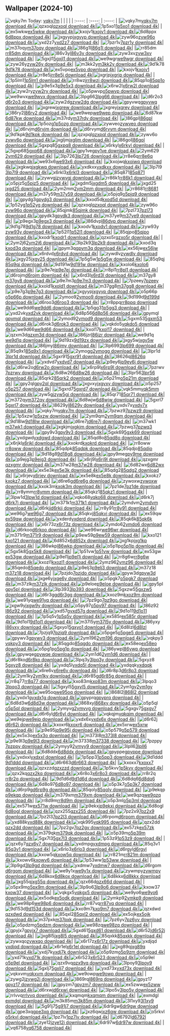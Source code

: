 ## Wallpaper (2024-10)
![vqky7m](https://w.wallhaven.cc/full/vq/wallhaven-vqky7m.png) Today: [vqky7m](https://th.wallhaven.cc/small/vq/vqky7m.jpg)
|      |      |      |
| :----: | :----: | :----: |
|![vqky7m](https://th.wallhaven.cc/small/vq/vqky7m.jpg)[vqky7m download 4k](https://wallhaven.cc/w/vqky7m)|![qzxoql](https://th.wallhaven.cc/small/qz/qzxoql.jpg)[qzxoql download 4k](https://wallhaven.cc/w/qzxoql)|![1p5xo1](https://th.wallhaven.cc/small/1p/1p5xo1.jpg)[1p5xo1 download 4k](https://wallhaven.cc/w/1p5xo1)|
|![ex5wkw](https://th.wallhaven.cc/small/ex/ex5wkw.jpg)[ex5wkw download 4k](https://wallhaven.cc/w/ex5wkw)|![kxojv1](https://th.wallhaven.cc/small/kx/kxojv1.jpg)[kxojv1 download 4k](https://wallhaven.cc/w/kxojv1)|![6d8ppx](https://th.wallhaven.cc/small/6d/6d8ppx.jpg)[6d8ppx download 4k](https://wallhaven.cc/w/6d8ppx)|
|![jxgyyp](https://th.wallhaven.cc/small/jx/jxgyyp.jpg)[jxgyyp download 4k](https://wallhaven.cc/w/jxgyyp)|![zyw96o](https://th.wallhaven.cc/small/zy/zyw96o.jpg)[zyw96o download 4k](https://wallhaven.cc/w/zyw96o)|![yxd2z7](https://th.wallhaven.cc/small/yx/yxd2z7.jpg)[yxd2z7 download 4k](https://wallhaven.cc/w/yxd2z7)|
|![7pzr1v](https://th.wallhaven.cc/small/7p/7pzr1v.jpg)[7pzr1v download 4k](https://wallhaven.cc/w/7pzr1v)|![m37oqy](https://th.wallhaven.cc/small/m3/m37oqy.jpg)[m37oqy download 4k](https://wallhaven.cc/w/m37oqy)|![l86g1l](https://th.wallhaven.cc/small/l8/l86g1l.jpg)[l86g1l download 4k](https://wallhaven.cc/w/l86g1l)|
|![rr85dm](https://th.wallhaven.cc/small/rr/rr85dm.jpg)[rr85dm download 4k](https://wallhaven.cc/w/rr85dm)|![l86v3y](https://th.wallhaven.cc/small/l8/l86v3y.jpg)[l86v3y download 4k](https://wallhaven.cc/w/l86v3y)|![zyw3xv](https://th.wallhaven.cc/small/zy/zyw3xv.jpg)[zyw3xv download 4k](https://wallhaven.cc/w/zyw3xv)|
|![5gxjl1](https://th.wallhaven.cc/small/5g/5gxjl1.jpg)[5gxjl1 download 4k](https://wallhaven.cc/w/5gxjl1)|![we9wgr](https://th.wallhaven.cc/small/we/we9wgr.jpg)[we9wgr download 4k](https://wallhaven.cc/w/we9wgr)|![zyw26y](https://th.wallhaven.cc/small/zy/zyw26y.jpg)[zyw26y download 4k](https://wallhaven.cc/w/zyw26y)|
|![m3kk2y](https://th.wallhaven.cc/small/m3/m3kk2y.jpg)[m3kk2y download 4k](https://wallhaven.cc/w/m3kk2y)|![9d1k78](https://th.wallhaven.cc/small/9d/9d1k78.jpg)[9d1k78 download 4k](https://wallhaven.cc/w/9d1k78)|![ex5vpo](https://th.wallhaven.cc/small/ex/ex5vpo.jpg)[ex5vpo download 4k](https://wallhaven.cc/w/ex5vpo)|
|![kxojv1](https://th.wallhaven.cc/small/kx/kxojv1.jpg)[kxojv1 download 4k](https://wallhaven.cc/w/kxojv1)|![rr8e5j](https://th.wallhaven.cc/small/rr/rr8e5j.jpg)[rr8e5j download 4k](https://wallhaven.cc/w/rr8e5j)|![jxgrjp](https://th.wallhaven.cc/small/jx/jxgrjp.jpg)[jxgrjp download 4k](https://wallhaven.cc/w/jxgrjp)|
|![1p5lm1](https://th.wallhaven.cc/small/1p/1p5lm1.jpg)[1p5lm1 download 4k](https://wallhaven.cc/w/1p5lm1)|![rr8wzj](https://th.wallhaven.cc/small/rr/rr8wzj.jpg)[rr8wzj download 4k](https://wallhaven.cc/w/rr8wzj)|![85qp1o](https://th.wallhaven.cc/small/85/85qp1o.jpg)[85qp1o download 4k](https://wallhaven.cc/w/85qp1o)|
|![p9e5x3](https://th.wallhaven.cc/small/p9/p9e5x3.jpg)[p9e5x3 download 4k](https://wallhaven.cc/w/p9e5x3)|![x6rw2l](https://th.wallhaven.cc/small/x6/x6rw2l.jpg)[x6rw2l download 4k](https://wallhaven.cc/w/x6rw2l)|![zyw2ry](https://th.wallhaven.cc/small/zy/zyw2ry.jpg)[zyw2ry download 4k](https://wallhaven.cc/w/zyw2ry)|
|![o5pwvp](https://th.wallhaven.cc/small/o5/o5pwvp.jpg)[o5pwvp download 4k](https://wallhaven.cc/w/o5pwvp)|![we9wvx](https://th.wallhaven.cc/small/we/we9wvx.jpg)[we9wvx download 4k](https://wallhaven.cc/w/we9wvx)|![3lpg66](https://th.wallhaven.cc/small/3l/3lpg66.jpg)[3lpg66 download 4k](https://wallhaven.cc/w/3lpg66)|
|![d6r2o3](https://th.wallhaven.cc/small/d6/d6r2o3.jpg)[d6r2o3 download 4k](https://wallhaven.cc/w/d6r2o3)|![zyw2dg](https://th.wallhaven.cc/small/zy/zyw2dg.jpg)[zyw2dg download 4k](https://wallhaven.cc/w/zyw2dg)|![gpyvwq](https://th.wallhaven.cc/small/gp/gpyvwq.jpg)[gpyvwq download 4k](https://wallhaven.cc/w/gpyvwq)|
|![jxgrew](https://th.wallhaven.cc/small/jx/jxgrew.jpg)[jxgrew download 4k](https://wallhaven.cc/w/jxgrew)|![jxgrey](https://th.wallhaven.cc/small/jx/jxgrey.jpg)[jxgrey download 4k](https://wallhaven.cc/w/jxgrey)|![l86ry2](https://th.wallhaven.cc/small/l8/l86ry2.jpg)[l86ry2 download 4k](https://wallhaven.cc/w/l86ry2)|
|![we9wep](https://th.wallhaven.cc/small/we/we9wep.jpg)[we9wep download 4k](https://wallhaven.cc/w/we9wep)|![6d87kw](https://th.wallhaven.cc/small/6d/6d87kw.jpg)[6d87kw download 4k](https://wallhaven.cc/w/6d87kw)|![m37rdy](https://th.wallhaven.cc/small/m3/m37rdy.jpg)[m37rdy download 4k](https://wallhaven.cc/w/m37rdy)|
|![l86gpl](https://th.wallhaven.cc/small/l8/l86gpl.jpg)[l86gpl download 4k](https://wallhaven.cc/w/l86gpl)|![1p5ozg](https://th.wallhaven.cc/small/1p/1p5ozg.jpg)[1p5ozg download 4k](https://wallhaven.cc/w/1p5ozg)|![zywveo](https://th.wallhaven.cc/small/zy/zywveo.jpg)[zywveo download 4k](https://wallhaven.cc/w/zywveo)|
|![d6rvjm](https://th.wallhaven.cc/small/d6/d6rvjm.jpg)[d6rvjm download 4k](https://wallhaven.cc/w/d6rvjm)|![d6rvym](https://th.wallhaven.cc/small/d6/d6rvym.jpg)[d6rvym download 4k](https://wallhaven.cc/w/d6rvym)|![9d1kpk](https://th.wallhaven.cc/small/9d/9d1kpk.jpg)[9d1kpk download 4k](https://wallhaven.cc/w/9d1kpk)|
|![qzxpql](https://th.wallhaven.cc/small/qz/qzxpql.jpg)[qzxpql download 4k](https://wallhaven.cc/w/qzxpql)|![zywv6o](https://th.wallhaven.cc/small/zy/zywv6o.jpg)[zywv6o download 4k](https://wallhaven.cc/w/zywv6o)|![jxgljm](https://th.wallhaven.cc/small/jx/jxgljm.jpg)[jxgljm download 4k](https://wallhaven.cc/w/jxgljm)|
|![l86gol](https://th.wallhaven.cc/small/l8/l86gol.jpg)[l86gol download 4k](https://wallhaven.cc/w/l86gol)|![5gxpq8](https://th.wallhaven.cc/small/5g/5gxpq8.jpg)[5gxpq8 download 4k](https://wallhaven.cc/w/5gxpq8)|![x6rkyl](https://th.wallhaven.cc/small/x6/x6rkyl.jpg)[x6rkyl download 4k](https://wallhaven.cc/w/x6rkyl)|
|![5gxp68](https://th.wallhaven.cc/small/5g/5gxp68.jpg)[5gxp68 download 4k](https://wallhaven.cc/w/5gxp68)|![gpy1ve](https://th.wallhaven.cc/small/gp/gpy1ve.jpg)[gpy1ve download 4k](https://wallhaven.cc/w/gpy1ve)|![2ym629](https://th.wallhaven.cc/small/2y/2ym629.jpg)[2ym629 download 4k](https://wallhaven.cc/w/2ym629)|
|![3lp726](https://th.wallhaven.cc/small/3l/3lp726.jpg)[3lp726 download 4k](https://wallhaven.cc/w/3lp726)|![rr8e6q](https://th.wallhaven.cc/small/rr/rr8e6q.jpg)[rr8e6q download 4k](https://wallhaven.cc/w/rr8e6q)|![we93x6](https://th.wallhaven.cc/small/we/we93x6.jpg)[we93x6 download 4k](https://wallhaven.cc/w/we93x6)|
|![kxojwq](https://th.wallhaven.cc/small/kx/kxojwq.jpg)[kxojwq download 4k](https://wallhaven.cc/w/kxojwq)|![jxgkwq](https://th.wallhaven.cc/small/jx/jxgkwq.jpg)[jxgkwq download 4k](https://wallhaven.cc/w/jxgkwq)|![yxdkxx](https://th.wallhaven.cc/small/yx/yxdkxx.jpg)[yxdkxx download 4k](https://wallhaven.cc/w/yxdkxx)|
|![3lp7l9](https://th.wallhaven.cc/small/3l/3lp7l9.jpg)[3lp7l9 download 4k](https://wallhaven.cc/w/3lp7l9)|![x6rkl3](https://th.wallhaven.cc/small/x6/x6rkl3.jpg)[x6rkl3 download 4k](https://wallhaven.cc/w/x6rkl3)|![85q871](https://th.wallhaven.cc/small/85/85q871.jpg)[85q871 download 4k](https://wallhaven.cc/w/85q871)|
|![zywvgj](https://th.wallhaven.cc/small/zy/zywvgj.jpg)[zywvgj download 4k](https://wallhaven.cc/w/zywvgj)|![rr86k1](https://th.wallhaven.cc/small/rr/rr86k1.jpg)[rr86k1 download 4k](https://wallhaven.cc/w/rr86k1)|![o5pjz5](https://th.wallhaven.cc/small/o5/o5pjz5.jpg)[o5pjz5 download 4k](https://wallhaven.cc/w/o5pjz5)|
|![jxgdm5](https://th.wallhaven.cc/small/jx/jxgdm5.jpg)[jxgdm5 download 4k](https://wallhaven.cc/w/jxgdm5)|![jxgd25](https://th.wallhaven.cc/small/jx/jxgd25.jpg)[jxgd25 download 4k](https://wallhaven.cc/w/jxgd25)|![2ym2mm](https://th.wallhaven.cc/small/2y/2ym2mm.jpg)[2ym2mm download 4k](https://wallhaven.cc/w/2ym2mm)|
|![rr8681](https://th.wallhaven.cc/small/rr/rr8681.jpg)[rr8681 download 4k](https://wallhaven.cc/w/rr8681)|![m37y59](https://th.wallhaven.cc/small/m3/m37y59.jpg)[m37y59 download 4k](https://wallhaven.cc/w/m37y59)|![o5pjq9](https://th.wallhaven.cc/small/o5/o5pjq9.jpg)[o5pjq9 download 4k](https://wallhaven.cc/w/o5pjq9)|
|![gpydg3](https://th.wallhaven.cc/small/gp/gpydg3.jpg)[gpydg3 download 4k](https://wallhaven.cc/w/gpydg3)|![kxod5d](https://th.wallhaven.cc/small/kx/kxod5d.jpg)[kxod5d download 4k](https://wallhaven.cc/w/kxod5d)|![1p52yg](https://th.wallhaven.cc/small/1p/1p52yg.jpg)[1p52yg download 4k](https://wallhaven.cc/w/1p52yg)|
|![qzxoql](https://th.wallhaven.cc/small/qz/qzxoql.jpg)[qzxoql download 4k](https://wallhaven.cc/w/qzxoql)|![zyw96o](https://th.wallhaven.cc/small/zy/zyw96o.jpg)[zyw96o download 4k](https://wallhaven.cc/w/zyw96o)|![85qjmk](https://th.wallhaven.cc/small/85/85qjmk.jpg)[85qjmk download 4k](https://wallhaven.cc/w/85qjmk)|
|![7pzl73](https://th.wallhaven.cc/small/7p/7pzl73.jpg)[7pzl73 download 4k](https://wallhaven.cc/w/7pzl73)|![gpydk3](https://th.wallhaven.cc/small/gp/gpydk3.jpg)[gpydk3 download 4k](https://wallhaven.cc/w/gpydk3)|![m37ye9](https://th.wallhaven.cc/small/m3/m37ye9.jpg)[m37ye9 download 4k](https://wallhaven.cc/w/m37ye9)|
|![p9egx3](https://th.wallhaven.cc/small/p9/p9egx3.jpg)[p9egx3 download 4k](https://wallhaven.cc/w/p9egx3)|![l86dvp](https://th.wallhaven.cc/small/l8/l86dvp.jpg)[l86dvp download 4k](https://wallhaven.cc/w/l86dvp)|![9d1g78](https://th.wallhaven.cc/small/9d/9d1g78.jpg)[9d1g78 download 4k](https://wallhaven.cc/w/9d1g78)|
|![kxodv1](https://th.wallhaven.cc/small/kx/kxodv1.jpg)[kxodv1 download 4k](https://wallhaven.cc/w/kxodv1)|![zyw93y](https://th.wallhaven.cc/small/zy/zyw93y.jpg)[zyw93y download 4k](https://wallhaven.cc/w/zyw93y)|![1p52l1](https://th.wallhaven.cc/small/1p/1p52l1.jpg)[1p52l1 download 4k](https://wallhaven.cc/w/1p52l1)|
|![85qjpo](https://th.wallhaven.cc/small/85/85qjpo.jpg)[85qjpo download 4k](https://wallhaven.cc/w/85qjpo)|![kxodr1](https://th.wallhaven.cc/small/kx/kxodr1.jpg)[kxodr1 download 4k](https://wallhaven.cc/w/kxodr1)|![qzxo5r](https://th.wallhaven.cc/small/qz/qzxo5r.jpg)[qzxo5r download 4k](https://wallhaven.cc/w/qzxo5r)|
|![2ym2j6](https://th.wallhaven.cc/small/2y/2ym2j6.jpg)[2ym2j6 download 4k](https://wallhaven.cc/w/2ym2j6)|![3lp2k9](https://th.wallhaven.cc/small/3l/3lp2k9.jpg)[3lp2k9 download 4k](https://wallhaven.cc/w/3lp2k9)|![kxod3q](https://th.wallhaven.cc/small/kx/kxod3q.jpg)[kxod3q download 4k](https://wallhaven.cc/w/kxod3q)|
|![gpym3q](https://th.wallhaven.cc/small/gp/gpym3q.jpg)[gpym3q download 4k](https://wallhaven.cc/w/gpym3q)|![ex56jw](https://th.wallhaven.cc/small/ex/ex56jw.jpg)[ex56jw download 4k](https://wallhaven.cc/w/ex56jw)|![x6rdvd](https://th.wallhaven.cc/small/x6/x6rdvd.jpg)[x6rdvd download 4k](https://wallhaven.cc/w/x6rdvd)|
|![zywdlv](https://th.wallhaven.cc/small/zy/zywdlv.jpg)[zywdlv download 4k](https://wallhaven.cc/w/zywdlv)|![jxgy25](https://th.wallhaven.cc/small/jx/jxgy25.jpg)[jxgy25 download 4k](https://wallhaven.cc/w/jxgy25)|![1p5g5w](https://th.wallhaven.cc/small/1p/1p5g5w.jpg)[1p5g5w download 4k](https://wallhaven.cc/w/1p5g5w)|
|![85q9qj](https://th.wallhaven.cc/small/85/85q9qj.jpg)[85q9qj download 4k](https://wallhaven.cc/w/85q9qj)|![9d191w](https://th.wallhaven.cc/small/9d/9d191w.jpg)[9d191w download 4k](https://wallhaven.cc/w/9d191w)|![kxolo6](https://th.wallhaven.cc/small/kx/kxolo6.jpg)[kxolo6 download 4k](https://wallhaven.cc/w/kxolo6)|
|![p9e7ej](https://th.wallhaven.cc/small/p9/p9e7ej.jpg)[p9e7ej download 4k](https://wallhaven.cc/w/p9e7ej)|![rr8pl1](https://th.wallhaven.cc/small/rr/rr8pl1.jpg)[rr8pl1 download 4k](https://wallhaven.cc/w/rr8pl1)|![d6rojm](https://th.wallhaven.cc/small/d6/d6rojm.jpg)[d6rojm download 4k](https://wallhaven.cc/w/d6rojm)|
|![x6rd3l](https://th.wallhaven.cc/small/x6/x6rd3l.jpg)[x6rd3l download 4k](https://wallhaven.cc/w/x6rd3l)|![m37gy8](https://th.wallhaven.cc/small/m3/m37gy8.jpg)[m37gy8 download 4k](https://wallhaven.cc/w/m37gy8)|![p9e7m3](https://th.wallhaven.cc/small/p9/p9e7m3.jpg)[p9e7m3 download 4k](https://wallhaven.cc/w/p9e7m3)|
|![7pzeey](https://th.wallhaven.cc/small/7p/7pzeey.jpg)[7pzeey download 4k](https://wallhaven.cc/w/7pzeey)|![kxold1](https://th.wallhaven.cc/small/kx/kxold1.jpg)[kxold1 download 4k](https://wallhaven.cc/w/kxold1)|![m37gg8](https://th.wallhaven.cc/small/m3/m37gg8.jpg)[m37gg8 download 4k](https://wallhaven.cc/w/m37gg8)|
|![p9e7g3](https://th.wallhaven.cc/small/p9/p9e7g3.jpg)[p9e7g3 download 4k](https://wallhaven.cc/w/p9e7g3)|![jxgyyp](https://th.wallhaven.cc/small/jx/jxgyyp.jpg)[jxgyyp download 4k](https://wallhaven.cc/w/jxgyyp)|![o5p66p](https://th.wallhaven.cc/small/o5/o5p66p.jpg)[o5p66p download 4k](https://wallhaven.cc/w/o5p66p)|
|![2ymoo9](https://th.wallhaven.cc/small/2y/2ymoo9.jpg)[2ymoo9 download 4k](https://wallhaven.cc/w/2ymoo9)|![9d199d](https://th.wallhaven.cc/small/9d/9d199d.jpg)[9d199d download 4k](https://wallhaven.cc/w/9d199d)|![d6roo3](https://th.wallhaven.cc/small/d6/d6roo3.jpg)[d6roo3 download 4k](https://wallhaven.cc/w/d6roo3)|
|![rr8ppq](https://th.wallhaven.cc/small/rr/rr8ppq.jpg)[rr8ppq download 4k](https://wallhaven.cc/w/rr8ppq)|![we9dd6](https://th.wallhaven.cc/small/we/we9dd6.jpg)[we9dd6 download 4k](https://wallhaven.cc/w/we9dd6)|![1p5gg3](https://th.wallhaven.cc/small/1p/1p5gg3.jpg)[1p5gg3 download 4k](https://wallhaven.cc/w/1p5gg3)|
|![yxd2vk](https://th.wallhaven.cc/small/yx/yxd2vk.jpg)[yxd2vk download 4k](https://wallhaven.cc/w/yxd2vk)|![6d8p56](https://th.wallhaven.cc/small/6d/6d8p56.jpg)[6d8p56 download 4k](https://wallhaven.cc/w/6d8p56)|![gpymql](https://th.wallhaven.cc/small/gp/gpymql.jpg)[gpymql download 4k](https://wallhaven.cc/w/gpymql)|
|![2ymod9](https://th.wallhaven.cc/small/2y/2ymod9.jpg)[2ymod9 download 4k](https://wallhaven.cc/w/2ymod9)|![5gxm53](https://th.wallhaven.cc/small/5g/5gxm53.jpg)[5gxm53 download 4k](https://wallhaven.cc/w/5gxm53)|![d6rok3](https://th.wallhaven.cc/small/d6/d6rok3.jpg)[d6rok3 download 4k](https://wallhaven.cc/w/d6rok3)|
|![vqkdo5](https://th.wallhaven.cc/small/vq/vqkdo5.jpg)[vqkdo5 download 4k](https://wallhaven.cc/w/vqkdo5)|![we9d66](https://th.wallhaven.cc/small/we/we9d66.jpg)[we9d66 download 4k](https://wallhaven.cc/w/we9d66)|![kxol17](https://th.wallhaven.cc/small/kx/kxol17.jpg)[kxol17 download 4k](https://wallhaven.cc/w/kxol17)|
|![qzxm3d](https://th.wallhaven.cc/small/qz/qzxm3d.jpg)[qzxm3d download 4k](https://wallhaven.cc/w/qzxm3d)|![l86jzr](https://th.wallhaven.cc/small/l8/l86jzr.jpg)[l86jzr download 4k](https://wallhaven.cc/w/l86jzr)|![we9d1q](https://th.wallhaven.cc/small/we/we9d1q.jpg)[we9d1q download 4k](https://wallhaven.cc/w/we9d1q)|
|![9d19zx](https://th.wallhaven.cc/small/9d/9d19zx.jpg)[9d19zx download 4k](https://wallhaven.cc/w/9d19zx)|![jxgy5w](https://th.wallhaven.cc/small/jx/jxgy5w.jpg)[jxgy5w download 4k](https://wallhaven.cc/w/jxgy5w)|![l86jmy](https://th.wallhaven.cc/small/l8/l86jmy.jpg)[l86jmy download 4k](https://wallhaven.cc/w/l86jmy)|
|![3lp699](https://th.wallhaven.cc/small/3l/3lp699.jpg)[3lp699 download 4k](https://wallhaven.cc/w/3lp699)|![85q9x1](https://th.wallhaven.cc/small/85/85q9x1.jpg)[85q9x1 download 4k](https://wallhaven.cc/w/85q9x1)|![2ymogg](https://th.wallhaven.cc/small/2y/2ymogg.jpg)[2ymogg download 4k](https://wallhaven.cc/w/2ymogg)|
|![3lpr1d](https://th.wallhaven.cc/small/3l/3lpr1d.jpg)[3lpr1d download 4k](https://wallhaven.cc/w/3lpr1d)|![5gxr91](https://th.wallhaven.cc/small/5g/5gxr91.jpg)[5gxr91 download 4k](https://wallhaven.cc/w/5gxr91)|![l8626q](https://th.wallhaven.cc/small/l8/l8626q.jpg)[l8626q download 4k](https://wallhaven.cc/w/l8626q)|
|![yxdvd7](https://th.wallhaven.cc/small/yx/yxdvd7.jpg)[yxdvd7 download 4k](https://wallhaven.cc/w/yxdvd7)|![p9ey6j](https://th.wallhaven.cc/small/p9/p9ey6j.jpg)[p9ey6j download 4k](https://wallhaven.cc/w/p9ey6j)|![d6rw2o](https://th.wallhaven.cc/small/d6/d6rw2o.jpg)[d6rw2o download 4k](https://wallhaven.cc/w/d6rw2o)|
|![x6rp9l](https://th.wallhaven.cc/small/x6/x6rp9l.jpg)[x6rp9l download 4k](https://wallhaven.cc/w/x6rp9l)|![7pzrwv](https://th.wallhaven.cc/small/7p/7pzrwv.jpg)[7pzrwv download 4k](https://wallhaven.cc/w/7pzrwv)|![6d8w26](https://th.wallhaven.cc/small/6d/6d8w26.jpg)[6d8w26 download 4k](https://wallhaven.cc/w/6d8w26)|
|![3lpr56](https://th.wallhaven.cc/small/3l/3lpr56.jpg)[3lpr56 download 4k](https://wallhaven.cc/w/3lpr56)|![85qrk2](https://th.wallhaven.cc/small/85/85qrk2.jpg)[85qrk2 download 4k](https://wallhaven.cc/w/85qrk2)|![o5p21m](https://th.wallhaven.cc/small/o5/o5p21m.jpg)[o5p21m download 4k](https://wallhaven.cc/w/o5p21m)|
|![gpy2ql](https://th.wallhaven.cc/small/gp/gpy2ql.jpg)[gpy2ql download 4k](https://wallhaven.cc/w/gpy2ql)|![jxgvxy](https://th.wallhaven.cc/small/jx/jxgvxy.jpg)[jxgvxy download 4k](https://wallhaven.cc/w/jxgvxy)|![o5p257](https://th.wallhaven.cc/small/o5/o5p257.jpg)[o5p257 download 4k](https://wallhaven.cc/w/o5p257)|
|![5gxrd7](https://th.wallhaven.cc/small/5g/5gxrd7.jpg)[5gxrd7 download 4k](https://wallhaven.cc/w/5gxrd7)|![vqk5mm](https://th.wallhaven.cc/small/vq/vqk5mm.jpg)[vqk5mm download 4k](https://wallhaven.cc/w/vqk5mm)|![zyw5gj](https://th.wallhaven.cc/small/zy/zyw5gj.jpg)[zyw5gj download 4k](https://wallhaven.cc/w/zyw5gj)|
|![85qr71](https://th.wallhaven.cc/small/85/85qr71.jpg)[85qr71 download 4k](https://wallhaven.cc/w/85qr71)|![m372qy](https://th.wallhaven.cc/small/m3/m372qy.jpg)[m372qy download 4k](https://wallhaven.cc/w/m372qy)|![6d8wjw](https://th.wallhaven.cc/small/6d/6d8wjw.jpg)[6d8wjw download 4k](https://wallhaven.cc/w/6d8wjw)|
|![5gxrl7](https://th.wallhaven.cc/small/5g/5gxrl7.jpg)[5gxrl7 download 4k](https://wallhaven.cc/w/5gxrl7)|![l8629y](https://th.wallhaven.cc/small/l8/l8629y.jpg)[l8629y download 4k](https://wallhaven.cc/w/l8629y)|![yxdv7x](https://th.wallhaven.cc/small/yx/yxdv7x.jpg)[yxdv7x download 4k](https://wallhaven.cc/w/yxdv7x)|
|![vqky7m](https://th.wallhaven.cc/small/vq/vqky7m.jpg)[vqky7m download 4k](https://wallhaven.cc/w/vqky7m)|![7pzwz9](https://th.wallhaven.cc/small/7p/7pzwz9.jpg)[7pzwz9 download 4k](https://wallhaven.cc/w/7pzwz9)|![1p5xzw](https://th.wallhaven.cc/small/1p/1p5xzw.jpg)[1p5xzw download 4k](https://wallhaven.cc/w/1p5xzw)|
|![2ym9qm](https://th.wallhaven.cc/small/2y/2ym9qm.jpg)[2ym9qm download 4k](https://wallhaven.cc/w/2ym9qm)|![9d18lw](https://th.wallhaven.cc/small/9d/9d18lw.jpg)[9d18lw download 4k](https://wallhaven.cc/w/9d18lw)|![d6re7j](https://th.wallhaven.cc/small/d6/d6re7j.jpg)[d6re7j download 4k](https://wallhaven.cc/w/d6re7j)|
|![m37wk1](https://th.wallhaven.cc/small/m3/m37wk1.jpg)[m37wk1 download 4k](https://wallhaven.cc/w/m37wk1)|![jxgkjm](https://th.wallhaven.cc/small/jx/jxgkjm.jpg)[jxgkjm download 4k](https://wallhaven.cc/w/jxgkjm)|![7pzwq3](https://th.wallhaven.cc/small/7p/7pzwq3.jpg)[7pzwq3 download 4k](https://wallhaven.cc/w/7pzwq3)|
|![gpy9v3](https://th.wallhaven.cc/small/gp/gpy9v3.jpg)[gpy9v3 download 4k](https://wallhaven.cc/w/gpy9v3)|![5gxk69](https://th.wallhaven.cc/small/5g/5gxk69.jpg)[5gxk69 download 4k](https://wallhaven.cc/w/5gxk69)|![yxdgwd](https://th.wallhaven.cc/small/yx/yxdgwd.jpg)[yxdgwd download 4k](https://wallhaven.cc/w/yxdgwd)|
|![85qd8o](https://th.wallhaven.cc/small/85/85qd8o.jpg)[85qd8o download 4k](https://wallhaven.cc/w/85qd8o)|![x6rjkl](https://th.wallhaven.cc/small/x6/x6rjkl.jpg)[x6rjkl download 4k](https://wallhaven.cc/w/x6rjkl)|![kxokrd](https://th.wallhaven.cc/small/kx/kxokrd.jpg)[kxokrd download 4k](https://wallhaven.cc/w/kxokrd)|
|![rr8oww](https://th.wallhaven.cc/small/rr/rr8oww.jpg)[rr8oww download 4k](https://wallhaven.cc/w/rr8oww)|![85qdpk](https://th.wallhaven.cc/small/85/85qdpk.jpg)[85qdpk download 4k](https://wallhaven.cc/w/85qdpk)|![85qdjo](https://th.wallhaven.cc/small/85/85qdjo.jpg)[85qdjo download 4k](https://wallhaven.cc/w/85qdjo)|
|![9d18g8](https://th.wallhaven.cc/small/9d/9d18g8.jpg)[9d18g8 download 4k](https://wallhaven.cc/w/9d18g8)|![gpy9me](https://th.wallhaven.cc/small/gp/gpy9me.jpg)[gpy9me download 4k](https://wallhaven.cc/w/gpy9me)|![p9ejg3](https://th.wallhaven.cc/small/p9/p9ejg3.jpg)[p9ejg3 download 4k](https://wallhaven.cc/w/p9ejg3)|
|![x6rj9l](https://th.wallhaven.cc/small/x6/x6rj9l.jpg)[x6rj9l download 4k](https://wallhaven.cc/w/x6rj9l)|![qzxgmr](https://th.wallhaven.cc/small/qz/qzxgmr.jpg)[qzxgmr download 4k](https://wallhaven.cc/w/qzxgmr)|![m37w28](https://th.wallhaven.cc/small/m3/m37w28.jpg)[m37w28 download 4k](https://wallhaven.cc/w/m37w28)|
|![6d82wx](https://th.wallhaven.cc/small/6d/6d82wx.jpg)[6d82wx download 4k](https://wallhaven.cc/w/6d82wx)|![ex5e3k](https://th.wallhaven.cc/small/ex/ex5e3k.jpg)[ex5e3k download 4k](https://wallhaven.cc/w/ex5e3k)|![85qdg2](https://th.wallhaven.cc/small/85/85qdg2.jpg)[85qdg2 download 4k](https://wallhaven.cc/w/85qdg2)|
|![x6rjev](https://th.wallhaven.cc/small/x6/x6rjev.jpg)[x6rjev download 4k](https://wallhaven.cc/w/x6rjev)|![ex5e8k](https://th.wallhaven.cc/small/ex/ex5e8k.jpg)[ex5e8k download 4k](https://wallhaven.cc/w/ex5e8k)|![kxokz7](https://th.wallhaven.cc/small/kx/kxokz7.jpg)[kxokz7 download 4k](https://wallhaven.cc/w/kxokz7)|
|![d6re6g](https://th.wallhaven.cc/small/d6/d6re6g.jpg)[d6re6g download 4k](https://wallhaven.cc/w/d6re6g)|![zywoxw](https://th.wallhaven.cc/small/zy/zywoxw.jpg)[zywoxw download 4k](https://wallhaven.cc/w/zywoxw)|![kxok3m](https://th.wallhaven.cc/small/kx/kxok3m.jpg)[kxok3m download 4k](https://wallhaven.cc/w/kxok3m)|
|![7pz1de](https://th.wallhaven.cc/small/7p/7pz1de.jpg)[7pz1de download 4k](https://wallhaven.cc/w/7pz1de)|![rr8ymm](https://th.wallhaven.cc/small/rr/rr8ymm.jpg)[rr8ymm download 4k](https://wallhaven.cc/w/rr8ymm)|![85qkz1](https://th.wallhaven.cc/small/85/85qkz1.jpg)[85qkz1 download 4k](https://wallhaven.cc/w/85qkz1)|
|![3lpw1d](https://th.wallhaven.cc/small/3l/3lpw1d.jpg)[3lpw1d download 4k](https://wallhaven.cc/w/3lpw1d)|![vqko68](https://th.wallhaven.cc/small/vq/vqko68.jpg)[vqko68 download 4k](https://wallhaven.cc/w/vqko68)|![d6rk7j](https://th.wallhaven.cc/small/d6/d6rk7j.jpg)[d6rk7j download 4k](https://wallhaven.cc/w/d6rk7j)|
|![m371k1](https://th.wallhaven.cc/small/m3/m371k1.jpg)[m371k1 download 4k](https://wallhaven.cc/w/m371k1)|![2ymdvm](https://th.wallhaven.cc/small/2y/2ymdvm.jpg)[2ymdvm download 4k](https://wallhaven.cc/w/2ymdvm)|![d6rkjj](https://th.wallhaven.cc/small/d6/d6rkjj.jpg)[d6rkjj download 4k](https://wallhaven.cc/w/d6rkjj)|
|![rr8y91](https://th.wallhaven.cc/small/rr/rr8y91.jpg)[rr8y91 download 4k](https://wallhaven.cc/w/rr8y91)|![we96g7](https://th.wallhaven.cc/small/we/we96g7.jpg)[we96g7 download 4k](https://wallhaven.cc/w/we96g7)|![85qkvj](https://th.wallhaven.cc/small/85/85qkvj.jpg)[85qkvj download 4k](https://wallhaven.cc/w/85qkvj)|
|![ex59qw](https://th.wallhaven.cc/small/ex/ex59qw.jpg)[ex59qw download 4k](https://wallhaven.cc/w/ex59qw)|![yxderd](https://th.wallhaven.cc/small/yx/yxderd.jpg)[yxderd download 4k](https://wallhaven.cc/w/yxderd)|![85qk6k](https://th.wallhaven.cc/small/85/85qk6k.jpg)[85qk6k download 4k](https://wallhaven.cc/w/85qk6k)|
|![x6r73z](https://th.wallhaven.cc/small/x6/x6r73z.jpg)[x6r73z download 4k](https://wallhaven.cc/w/x6r73z)|![2ymdo6](https://th.wallhaven.cc/small/2y/2ymdo6.jpg)[2ymdo6 download 4k](https://wallhaven.cc/w/2ymdo6)|![d6rkoo](https://th.wallhaven.cc/small/d6/d6rkoo.jpg)[d6rkoo download 4k](https://wallhaven.cc/w/d6rkoo)|
|![we96wr](https://th.wallhaven.cc/small/we/we96wr.jpg)[we96wr download 4k](https://wallhaven.cc/w/we96wr)|![m371r9](https://th.wallhaven.cc/small/m3/m371r9.jpg)[m371r9 download 4k](https://wallhaven.cc/w/m371r9)|![p9ew59](https://th.wallhaven.cc/small/p9/p9ew59.jpg)[p9ew59 download 4k](https://wallhaven.cc/w/p9ew59)|
|![kxo121](https://th.wallhaven.cc/small/kx/kxo121.jpg)[kxo121 download 4k](https://wallhaven.cc/w/kxo121)|![6d852x](https://th.wallhaven.cc/small/6d/6d852x.jpg)[6d852x download 4k](https://wallhaven.cc/w/6d852x)|![jxg1kp](https://th.wallhaven.cc/small/jx/jxg1kp.jpg)[jxg1kp download 4k](https://wallhaven.cc/w/jxg1kp)|
|![l86wkp](https://th.wallhaven.cc/small/l8/l86wkp.jpg)[l86wkp download 4k](https://wallhaven.cc/w/l86wkp)|![o5p1lp](https://th.wallhaven.cc/small/o5/o5p1lp.jpg)[o5p1lp download 4k](https://wallhaven.cc/w/o5p1lp)|![5gx5k8](https://th.wallhaven.cc/small/5g/5gx5k8.jpg)[5gx5k8 download 4k](https://wallhaven.cc/w/5gx5k8)|
|![1p51vw](https://th.wallhaven.cc/small/1p/1p51vw.jpg)[1p51vw download 4k](https://wallhaven.cc/w/1p51vw)|![ex53gw](https://th.wallhaven.cc/small/ex/ex53gw.jpg)[ex53gw download 4k](https://wallhaven.cc/w/ex53gw)|![p9el1j](https://th.wallhaven.cc/small/p9/p9el1j.jpg)[p9el1j download 4k](https://wallhaven.cc/w/p9el1j)|
|![rr8g6w](https://th.wallhaven.cc/small/rr/rr8g6w.jpg)[rr8g6w download 4k](https://wallhaven.cc/w/rr8g6w)|![kxozl1](https://th.wallhaven.cc/small/kx/kxozl1.jpg)[kxozl1 download 4k](https://wallhaven.cc/w/kxozl1)|![2ymz96](https://th.wallhaven.cc/small/2y/2ymz96.jpg)[2ymz96 download 4k](https://wallhaven.cc/w/2ymz96)|
|![85qedo](https://th.wallhaven.cc/small/85/85qedo.jpg)[85qedo download 4k](https://wallhaven.cc/w/85qedo)|![p9elj3](https://th.wallhaven.cc/small/p9/p9elj3.jpg)[p9elj3 download 4k](https://wallhaven.cc/w/p9elj3)|![m37z18](https://th.wallhaven.cc/small/m3/m37z18.jpg)[m37z18 download 4k](https://wallhaven.cc/w/m37z18)|
|![7pzjdo](https://th.wallhaven.cc/small/7p/7pzjdo.jpg)[7pzjdo download 4k](https://wallhaven.cc/w/7pzjdo)|![gpyw3d](https://th.wallhaven.cc/small/gp/gpyw3d.jpg)[gpyw3d download 4k](https://wallhaven.cc/w/gpyw3d)|![jxge6y](https://th.wallhaven.cc/small/jx/jxge6y.jpg)[jxge6y download 4k](https://wallhaven.cc/w/jxge6y)|
|![o5pgk7](https://th.wallhaven.cc/small/o5/o5pgk7.jpg)[o5pgk7 download 4k](https://wallhaven.cc/w/o5pgk7)|![m37zlk](https://th.wallhaven.cc/small/m3/m37zlk.jpg)[m37zlk download 4k](https://wallhaven.cc/w/m37zlk)|![p9eloe](https://th.wallhaven.cc/small/p9/p9eloe.jpg)[p9eloe download 4k](https://wallhaven.cc/w/p9eloe)|
|![gpy5pl](https://th.wallhaven.cc/small/gp/gpy5pl.jpg)[gpy5pl download 4k](https://wallhaven.cc/w/gpy5pl)|![3lp393](https://th.wallhaven.cc/small/3l/3lp393.jpg)[3lp393 download 4k](https://wallhaven.cc/w/3lp393)|![5gxzw5](https://th.wallhaven.cc/small/5g/5gxzw5.jpg)[5gxzw5 download 4k](https://wallhaven.cc/w/5gxzw5)|
|![d6r3gg](https://th.wallhaven.cc/small/d6/d6r3gg.jpg)[d6r3gg download 4k](https://wallhaven.cc/w/d6r3gg)|![kxoz9m](https://th.wallhaven.cc/small/kx/kxoz9m.jpg)[kxoz9m download 4k](https://wallhaven.cc/w/kxoz9m)|![we91yq](https://th.wallhaven.cc/small/we/we91yq.jpg)[we91yq download 4k](https://wallhaven.cc/w/we91yq)|
|![7pz9go](https://th.wallhaven.cc/small/7p/7pz9go.jpg)[7pz9go download 4k](https://wallhaven.cc/w/7pz9go)|![jxgw9y](https://th.wallhaven.cc/small/jx/jxgw9y.jpg)[jxgw9y download 4k](https://wallhaven.cc/w/jxgw9y)|![o5py97](https://th.wallhaven.cc/small/o5/o5py97.jpg)[o5py97 download 4k](https://wallhaven.cc/w/o5py97)|
|![l86z92](https://th.wallhaven.cc/small/l8/l86z92.jpg)[l86z92 download 4k](https://wallhaven.cc/w/l86z92)|![yxd57g](https://th.wallhaven.cc/small/yx/yxd57g.jpg)[yxd57g download 4k](https://wallhaven.cc/w/yxd57g)|![9d1o11](https://th.wallhaven.cc/small/9d/9d1o11.jpg)[9d1o11 download 4k](https://wallhaven.cc/w/9d1o11)|
|![1p5q5v](https://th.wallhaven.cc/small/1p/1p5q5v.jpg)[1p5q5v download 4k](https://wallhaven.cc/w/1p5q5v)|![ex585r](https://th.wallhaven.cc/small/ex/ex585r.jpg)[ex585r download 4k](https://wallhaven.cc/w/ex585r)|![9d1ol1](https://th.wallhaven.cc/small/9d/9d1ol1.jpg)[9d1ol1 download 4k](https://wallhaven.cc/w/9d1ol1)|
|![m37l5y](https://th.wallhaven.cc/small/m3/m37l5y.jpg)[m37l5y download 4k](https://wallhaven.cc/w/m37l5y)|![l86yxy](https://th.wallhaven.cc/small/l8/l86yxy.jpg)[l86yxy download 4k](https://wallhaven.cc/w/l86yxy)|![5gxyo1](https://th.wallhaven.cc/small/5g/5gxyo1.jpg)[5gxyo1 download 4k](https://wallhaven.cc/w/5gxyo1)|
|![6d8lzl](https://th.wallhaven.cc/small/6d/6d8lzl.jpg)[6d8lzl download 4k](https://wallhaven.cc/w/6d8lzl)|![7pzjq9](https://th.wallhaven.cc/small/7p/7pzjq9.jpg)[7pzjq9 download 4k](https://wallhaven.cc/w/7pzjq9)|![o5pge5](https://th.wallhaven.cc/small/o5/o5pge5.jpg)[o5pge5 download 4k](https://wallhaven.cc/w/o5pge5)|
|![gpywv3](https://th.wallhaven.cc/small/gp/gpywv3.jpg)[gpywv3 download 4k](https://wallhaven.cc/w/gpywv3)|![2ym196](https://th.wallhaven.cc/small/2y/2ym196.jpg)[2ym196 download 4k](https://wallhaven.cc/w/2ym196)|![vqkpy3](https://th.wallhaven.cc/small/vq/vqkpy3.jpg)[vqkpy3 download 4k](https://wallhaven.cc/w/vqkpy3)|
|![85qgdo](https://th.wallhaven.cc/small/85/85qgdo.jpg)[85qgdo download 4k](https://wallhaven.cc/w/85qgdo)|![ex58eo](https://th.wallhaven.cc/small/ex/ex58eo.jpg)[ex58eo download 4k](https://wallhaven.cc/w/ex58eo)|![o5pg1p](https://th.wallhaven.cc/small/o5/o5pg1p.jpg)[o5pg1p download 4k](https://wallhaven.cc/w/o5pg1p)|
|![l86ywp](https://th.wallhaven.cc/small/l8/l86ywp.jpg)[l86ywp download 4k](https://wallhaven.cc/w/l86ywp)|![gpywqe](https://th.wallhaven.cc/small/gp/gpywqe.jpg)[gpywqe download 4k](https://wallhaven.cc/w/gpywqe)|![2ym1d6](https://th.wallhaven.cc/small/2y/2ym1d6.jpg)[2ym1d6 download 4k](https://wallhaven.cc/w/2ym1d6)|
|![d6r8ko](https://th.wallhaven.cc/small/d6/d6r8ko.jpg)[d6r8ko download 4k](https://wallhaven.cc/w/d6r8ko)|![3lpq3y](https://th.wallhaven.cc/small/3l/3lpq3y.jpg)[3lpq3y download 4k](https://wallhaven.cc/w/3lpq3y)|![5gxyz8](https://th.wallhaven.cc/small/5g/5gxyz8.jpg)[5gxyz8 download 4k](https://wallhaven.cc/w/5gxyz8)|
|![yxdq5l](https://th.wallhaven.cc/small/yx/yxdq5l.jpg)[yxdq5l download 4k](https://wallhaven.cc/w/yxdq5l)|![yxdqqk](https://th.wallhaven.cc/small/yx/yxdqqk.jpg)[yxdqqk download 4k](https://wallhaven.cc/w/yxdqqk)|![x6re6v](https://th.wallhaven.cc/small/x6/x6re6v.jpg)[x6re6v download 4k](https://wallhaven.cc/w/x6re6v)|
|![d6r8p3](https://th.wallhaven.cc/small/d6/d6r8p3.jpg)[d6r8p3 download 4k](https://wallhaven.cc/w/d6r8p3)|![2ym1ky](https://th.wallhaven.cc/small/2y/2ym1ky.jpg)[2ym1ky download 4k](https://wallhaven.cc/w/2ym1ky)|![d6r85g](https://th.wallhaven.cc/small/d6/d6r85g.jpg)[d6r85g download 4k](https://wallhaven.cc/w/d6r85g)|
|![rr8q77](https://th.wallhaven.cc/small/rr/rr8q77.jpg)[rr8q77 download 4k](https://wallhaven.cc/w/rr8q77)|![kxo83m](https://th.wallhaven.cc/small/kx/kxo83m.jpg)[kxo83m download 4k](https://wallhaven.cc/w/kxo83m)|![3lpqo3](https://th.wallhaven.cc/small/3l/3lpqo3.jpg)[3lpqo3 download 4k](https://wallhaven.cc/w/3lpqo3)|
|![5gxyl5](https://th.wallhaven.cc/small/5g/5gxyl5.jpg)[5gxyl5 download 4k](https://wallhaven.cc/w/5gxyl5)|![2ym1gy](https://th.wallhaven.cc/small/2y/2ym1gy.jpg)[2ym1gy download 4k](https://wallhaven.cc/w/2ym1gy)|![we95oq](https://th.wallhaven.cc/small/we/we95oq.jpg)[we95oq download 4k](https://wallhaven.cc/w/we95oq)|
|![l868l2](https://th.wallhaven.cc/small/l8/l868l2.jpg)[l868l2 download 4k](https://wallhaven.cc/w/l868l2)|![yxdx1g](https://th.wallhaven.cc/small/yx/yxdx1g.jpg)[yxdx1g download 4k](https://wallhaven.cc/w/yxdx1g)|![gpyprq](https://th.wallhaven.cc/small/gp/gpyprq.jpg)[gpyprq download 4k](https://wallhaven.cc/w/gpyprq)|
|![6d8d3w](https://th.wallhaven.cc/small/6d/6d8d3w.jpg)[6d8d3w download 4k](https://wallhaven.cc/w/6d8d3w)|![l868xy](https://th.wallhaven.cc/small/l8/l868xy.jpg)[l868xy download 4k](https://wallhaven.cc/w/l868xy)|![o5p5ql](https://th.wallhaven.cc/small/o5/o5p5ql.jpg)[o5p5ql download 4k](https://wallhaven.cc/w/o5p5ql)|
|![2ymyvg](https://th.wallhaven.cc/small/2y/2ymyvg.jpg)[2ymyvg download 4k](https://wallhaven.cc/w/2ymyvg)|![5gxgv7](https://th.wallhaven.cc/small/5g/5gxgv7.jpg)[5gxgv7 download 4k](https://wallhaven.cc/w/5gxgv7)|![d6r6yl](https://th.wallhaven.cc/small/d6/d6r6yl.jpg)[d6r6yl download 4k](https://wallhaven.cc/w/d6r6yl)|
|![vqkqjm](https://th.wallhaven.cc/small/vq/vqkqjm.jpg)[vqkqjm download 4k](https://wallhaven.cc/w/vqkqjm)|![we9ejp](https://th.wallhaven.cc/small/we/we9ejp.jpg)[we9ejp download 4k](https://wallhaven.cc/w/we9ejp)|![yxdx6x](https://th.wallhaven.cc/small/yx/yxdx6x.jpg)[yxdx6x download 4k](https://wallhaven.cc/w/yxdx6x)|
|![d6r62j](https://th.wallhaven.cc/small/d6/d6r62j.jpg)[d6r62j download 4k](https://wallhaven.cc/w/d6r62j)|![kxoxr6](https://th.wallhaven.cc/small/kx/kxoxr6.jpg)[kxoxr6 download 4k](https://wallhaven.cc/w/kxoxr6)|![ex5xrw](https://th.wallhaven.cc/small/ex/ex5xrw.jpg)[ex5xrw download 4k](https://wallhaven.cc/w/ex5xrw)|
|![p9e95j](https://th.wallhaven.cc/small/p9/p9e95j.jpg)[p9e95j download 4k](https://wallhaven.cc/w/p9e95j)|![o5p579](https://th.wallhaven.cc/small/o5/o5p579.jpg)[o5p579 download 4k](https://wallhaven.cc/w/o5p579)|![ex5x3o](https://th.wallhaven.cc/small/ex/ex5x3o.jpg)[ex5x3o download 4k](https://wallhaven.cc/w/ex5x3o)|
|![m373l8](https://th.wallhaven.cc/small/m3/m373l8.jpg)[m373l8 download 4k](https://wallhaven.cc/w/m373l8)|![p9e9l3](https://th.wallhaven.cc/small/p9/p9e9l3.jpg)[p9e9l3 download 4k](https://wallhaven.cc/w/p9e9l3)|![m37338](https://th.wallhaven.cc/small/m3/m37338.jpg)[m37338 download 4k](https://wallhaven.cc/w/m37338)|
|![7pzppy](https://th.wallhaven.cc/small/7p/7pzppy.jpg)[7pzppy download 4k](https://wallhaven.cc/w/7pzppy)|![2ymyy9](https://th.wallhaven.cc/small/2y/2ymyy9.jpg)[2ymyy9 download 4k](https://wallhaven.cc/w/2ymyy9)|![3lpll6](https://th.wallhaven.cc/small/3l/3lpll6.jpg)[3lpll6 download 4k](https://wallhaven.cc/w/3lpll6)|
|![6d8ddx](https://th.wallhaven.cc/small/6d/6d8ddx.jpg)[6d8ddx download 4k](https://wallhaven.cc/w/6d8ddx)|![gpyppe](https://th.wallhaven.cc/small/gp/gpyppe.jpg)[gpyppe download 4k](https://wallhaven.cc/w/gpyppe)|![yxdxxl](https://th.wallhaven.cc/small/yx/yxdxxl.jpg)[yxdxxl download 4k](https://wallhaven.cc/w/yxdxxl)|
|![1p5pp3](https://th.wallhaven.cc/small/1p/1p5pp3.jpg)[1p5pp3 download 4k](https://wallhaven.cc/w/1p5pp3)|![9d1ddd](https://th.wallhaven.cc/small/9d/9d1ddd.jpg)[9d1ddd download 4k](https://wallhaven.cc/w/9d1ddd)|![d6r663](https://th.wallhaven.cc/small/d6/d6r663.jpg)[d6r663 download 4k](https://wallhaven.cc/w/d6r663)|
|![kxoxx7](https://th.wallhaven.cc/small/kx/kxoxx7.jpg)[kxoxx7 download 4k](https://wallhaven.cc/w/kxoxx7)|![qzxzzd](https://th.wallhaven.cc/small/qz/qzxzzd.jpg)[qzxzzd download 4k](https://wallhaven.cc/w/qzxzzd)|![1p5kvv](https://th.wallhaven.cc/small/1p/1p5kvv.jpg)[1p5kvv download 4k](https://wallhaven.cc/w/1p5kvv)|
|![qzx2kq](https://th.wallhaven.cc/small/qz/qzx2kq.jpg)[qzx2kq download 4k](https://wallhaven.cc/w/qzx2kq)|![x6r8o3](https://th.wallhaven.cc/small/x6/x6r8o3.jpg)[x6r8o3 download 4k](https://wallhaven.cc/w/x6r8o3)|![rr8r2q](https://th.wallhaven.cc/small/rr/rr8r2q.jpg)[rr8r2q download 4k](https://wallhaven.cc/w/rr8r2q)|
|![9d1d6d](https://th.wallhaven.cc/small/9d/9d1d6d.jpg)[9d1d6d download 4k](https://wallhaven.cc/w/9d1d6d)|![6d8dq6](https://th.wallhaven.cc/small/6d/6d8dq6.jpg)[6d8dq6 download 4k](https://wallhaven.cc/w/6d8dq6)|![6d8o97](https://th.wallhaven.cc/small/6d/6d8o97.jpg)[6d8o97 download 4k](https://wallhaven.cc/w/6d8o97)|
|![o5p3k7](https://th.wallhaven.cc/small/o5/o5p3k7.jpg)[o5p3k7 download 4k](https://wallhaven.cc/w/o5p3k7)|![d6rp9g](https://th.wallhaven.cc/small/d6/d6rp9g.jpg)[d6rp9g download 4k](https://wallhaven.cc/w/d6rp9g)|![85qoly](https://th.wallhaven.cc/small/85/85qoly.jpg)[85qoly download 4k](https://wallhaven.cc/w/85qoly)|
|![p9ekqp](https://th.wallhaven.cc/small/p9/p9ekqp.jpg)[p9ekqp download 4k](https://wallhaven.cc/w/p9ekqp)|![m379xm](https://th.wallhaven.cc/small/m3/m379xm.jpg)[m379xm download 4k](https://wallhaven.cc/w/m379xm)|![we9qzq](https://th.wallhaven.cc/small/we/we9qzq.jpg)[we9qzq download 4k](https://wallhaven.cc/w/we9qzq)|
|![rr8d9m](https://th.wallhaven.cc/small/rr/rr8d9m.jpg)[rr8d9m download 4k](https://wallhaven.cc/w/rr8d9m)|![o5p3ml](https://th.wallhaven.cc/small/o5/o5p3ml.jpg)[o5p3ml download 4k](https://wallhaven.cc/w/o5p3ml)|![ex571w](https://th.wallhaven.cc/small/ex/ex571w.jpg)[ex571w download 4k](https://wallhaven.cc/w/ex571w)|
|![p9ekxj](https://th.wallhaven.cc/small/p9/p9ekxj.jpg)[p9ekxj download 4k](https://wallhaven.cc/w/p9ekxj)|![6d8ogl](https://th.wallhaven.cc/small/6d/6d8ogl.jpg)[6d8ogl download 4k](https://wallhaven.cc/w/6d8ogl)|![qzx255](https://th.wallhaven.cc/small/qz/qzx255.jpg)[qzx255 download 4k](https://wallhaven.cc/w/qzx255)|
|![7pz2x9](https://th.wallhaven.cc/small/7p/7pz2x9.jpg)[7pz2x9 download 4k](https://wallhaven.cc/w/7pz2x9)|![7pz2l3](https://th.wallhaven.cc/small/7p/7pz2l3.jpg)[7pz2l3 download 4k](https://wallhaven.cc/w/7pz2l3)|![d6rpom](https://th.wallhaven.cc/small/d6/d6rpom.jpg)[d6rpom download 4k](https://wallhaven.cc/w/d6rpom)|
|![yxd88k](https://th.wallhaven.cc/small/yx/yxd88k.jpg)[yxd88k download 4k](https://wallhaven.cc/w/yxd88k)|![vqk995](https://th.wallhaven.cc/small/vq/vqk995.jpg)[vqk995 download 4k](https://wallhaven.cc/w/vqk995)|![qzx2dd](https://th.wallhaven.cc/small/qz/qzx2dd.jpg)[qzx2dd download 4k](https://wallhaven.cc/w/qzx2dd)|
|![7pz2gv](https://th.wallhaven.cc/small/7p/7pz2gv.jpg)[7pz2gv download 4k](https://wallhaven.cc/w/7pz2gv)|![ex57zk](https://th.wallhaven.cc/small/ex/ex57zk.jpg)[ex57zk download 4k](https://wallhaven.cc/w/ex57zk)|![m379qk](https://th.wallhaven.cc/small/m3/m379qk.jpg)[m379qk download 4k](https://wallhaven.cc/w/m379qk)|
|![o5p39m](https://th.wallhaven.cc/small/o5/o5p39m.jpg)[o5p39m download 4k](https://wallhaven.cc/w/o5p39m)|![5gx7l3](https://th.wallhaven.cc/small/5g/5gx7l3.jpg)[5gx7l3 download 4k](https://wallhaven.cc/w/5gx7l3)|![1p53z9](https://th.wallhaven.cc/small/1p/1p53z9.jpg)[1p53z9 download 4k](https://wallhaven.cc/w/1p53z9)|
|![qzx6y7](https://th.wallhaven.cc/small/qz/qzx6y7.jpg)[qzx6y7 download 4k](https://wallhaven.cc/w/qzx6y7)|![yxdmpg](https://th.wallhaven.cc/small/yx/yxdmpg.jpg)[yxdmpg download 4k](https://wallhaven.cc/w/yxdmpg)|![85q3v1](https://th.wallhaven.cc/small/85/85q3v1.jpg)[85q3v1 download 4k](https://wallhaven.cc/w/85q3v1)|
|![x6rlo3](https://th.wallhaven.cc/small/x6/x6rlo3.jpg)[x6rlo3 download 4k](https://wallhaven.cc/w/x6rlo3)|![d6rgyl](https://th.wallhaven.cc/small/d6/d6rgyl.jpg)[d6rgyl download 4k](https://wallhaven.cc/w/d6rgyl)|![kxow5q](https://th.wallhaven.cc/small/kx/kxow5q.jpg)[kxow5q download 4k](https://wallhaven.cc/w/kxow5q)|
|![rr821m](https://th.wallhaven.cc/small/rr/rr821m.jpg)[rr821m download 4k](https://wallhaven.cc/w/rr821m)|![kxowv6](https://th.wallhaven.cc/small/kx/kxowv6.jpg)[kxowv6 download 4k](https://wallhaven.cc/w/kxowv6)|![1p53ww](https://th.wallhaven.cc/small/1p/1p53ww.jpg)[1p53ww download 4k](https://wallhaven.cc/w/1p53ww)|
|![3lp9gd](https://th.wallhaven.cc/small/3l/3lp9gd.jpg)[3lp9gd download 4k](https://wallhaven.cc/w/3lp9gd)|![yxdmw7](https://th.wallhaven.cc/small/yx/yxdmw7.jpg)[yxdmw7 download 4k](https://wallhaven.cc/w/yxdmw7)|![d6rgom](https://th.wallhaven.cc/small/d6/d6rgom.jpg)[d6rgom download 4k](https://wallhaven.cc/w/d6rgom)|
|![we9y1x](https://th.wallhaven.cc/small/we/we9y1x.jpg)[we9y1x download 4k](https://wallhaven.cc/w/we9y1x)|![zywmpy](https://th.wallhaven.cc/small/zy/zywmpy.jpg)[zywmpy download 4k](https://wallhaven.cc/w/zywmpy)|![6d8kox](https://th.wallhaven.cc/small/6d/6d8kox.jpg)[6d8kox download 4k](https://wallhaven.cc/w/6d8kox)|
|![6d8kkx](https://th.wallhaven.cc/small/6d/6d8kkx.jpg)[6d8kkx download 4k](https://wallhaven.cc/w/6d8kkx)|![jxg55q](https://th.wallhaven.cc/small/jx/jxg55q.jpg)[jxg55q download 4k](https://wallhaven.cc/w/jxg55q)|![qzx66d](https://th.wallhaven.cc/small/qz/qzx66d.jpg)[qzx66d download 4k](https://wallhaven.cc/w/qzx66d)|
|![o5px9m](https://th.wallhaven.cc/small/o5/o5px9m.jpg)[o5px9m download 4k](https://wallhaven.cc/w/o5px9m)|![3lp9o6](https://th.wallhaven.cc/small/3l/3lp9o6.jpg)[3lp9o6 download 4k](https://wallhaven.cc/w/3lp9o6)|![kxow37](https://th.wallhaven.cc/small/kx/kxow37.jpg)[kxow37 download 4k](https://wallhaven.cc/w/kxow37)|
|![vqkgx5](https://th.wallhaven.cc/small/vq/vqkgx5.jpg)[vqkgx5 download 4k](https://wallhaven.cc/w/vqkgx5)|![we9yo6](https://th.wallhaven.cc/small/we/we9yo6.jpg)[we9yo6 download 4k](https://wallhaven.cc/w/we9yo6)|![ex5odk](https://th.wallhaven.cc/small/ex/ex5odk.jpg)[ex5odk download 4k](https://wallhaven.cc/w/ex5odk)|
|![2ymkp9](https://th.wallhaven.cc/small/2y/2ymkp9.jpg)[2ymkp9 download 4k](https://wallhaven.cc/w/2ymkp9)|![we98p6](https://th.wallhaven.cc/small/we/we98p6.jpg)[we98p6 download 4k](https://wallhaven.cc/w/we98p6)|![rr87vq](https://th.wallhaven.cc/small/rr/rr87vq.jpg)[rr87vq download 4k](https://wallhaven.cc/w/rr87vq)|
|![9d153d](https://th.wallhaven.cc/small/9d/9d153d.jpg)[9d153d download 4k](https://wallhaven.cc/w/9d153d)|![kxo9m7](https://th.wallhaven.cc/small/kx/kxo9m7.jpg)[kxo9m7 download 4k](https://wallhaven.cc/w/kxo9m7)|![qzxdwd](https://th.wallhaven.cc/small/qz/qzxdwd.jpg)[qzxdwd download 4k](https://wallhaven.cc/w/qzxdwd)|
|![85qxl2](https://th.wallhaven.cc/small/85/85qxl2.jpg)[85qxl2 download 4k](https://wallhaven.cc/w/85qxl2)|![ex5ojk](https://th.wallhaven.cc/small/ex/ex5ojk.jpg)[ex5ojk download 4k](https://wallhaven.cc/w/ex5ojk)|![m37pxk](https://th.wallhaven.cc/small/m3/m37pxk.jpg)[m37pxk download 4k](https://wallhaven.cc/w/m37pxk)|
|![7pz6yv](https://th.wallhaven.cc/small/7p/7pz6yv.jpg)[7pz6yv download 4k](https://wallhaven.cc/w/7pz6yv)|![o5pdzm](https://th.wallhaven.cc/small/o5/o5pdzm.jpg)[o5pdzm download 4k](https://wallhaven.cc/w/o5pdzm)|![we98zq](https://th.wallhaven.cc/small/we/we98zq.jpg)[we98zq download 4k](https://wallhaven.cc/w/we98zq)|
|![gpyjx7](https://th.wallhaven.cc/small/gp/gpyjx7.jpg)[gpyjx7 download 4k](https://wallhaven.cc/w/gpyjx7)|![5gxd61](https://th.wallhaven.cc/small/5g/5gxd61.jpg)[5gxd61 download 4k](https://wallhaven.cc/w/5gxd61)|![d6r52j](https://th.wallhaven.cc/small/d6/d6r52j.jpg)[d6r52j download 4k](https://wallhaven.cc/w/d6r52j)|
|![jxg8l5](https://th.wallhaven.cc/small/jx/jxg8l5.jpg)[jxg8l5 download 4k](https://wallhaven.cc/w/jxg8l5)|![85qxkk](https://th.wallhaven.cc/small/85/85qxkk.jpg)[85qxkk download 4k](https://wallhaven.cc/w/85qxkk)|![zywxqo](https://th.wallhaven.cc/small/zy/zywxqo.jpg)[zywxqo download 4k](https://wallhaven.cc/w/zywxqo)|
|![x6r17z](https://th.wallhaven.cc/small/x6/x6r17z.jpg)[x6r17z download 4k](https://wallhaven.cc/w/x6r17z)|![yxdjqd](https://th.wallhaven.cc/small/yx/yxdjqd.jpg)[yxdjqd download 4k](https://wallhaven.cc/w/yxdjqd)|![x6r1el](https://th.wallhaven.cc/small/x6/x6r1el.jpg)[x6r1el download 4k](https://wallhaven.cc/w/x6r1el)|
|![jxg89q](https://th.wallhaven.cc/small/jx/jxg89q.jpg)[jxg89q download 4k](https://wallhaven.cc/w/jxg89q)|![yxdj7k](https://th.wallhaven.cc/small/yx/yxdj7k.jpg)[yxdj7k download 4k](https://wallhaven.cc/w/yxdj7k)|![o5p9zm](https://th.wallhaven.cc/small/o5/o5p9zm.jpg)[o5p9zm download 4k](https://wallhaven.cc/w/o5p9zm)|
|![yxd71k](https://th.wallhaven.cc/small/yx/yxd71k.jpg)[yxd71k download 4k](https://wallhaven.cc/w/yxd71k)|![x6r523](https://th.wallhaven.cc/small/x6/x6r523.jpg)[x6r523 download 4k](https://wallhaven.cc/w/x6r523)|![o5p9el](https://th.wallhaven.cc/small/o5/o5p9el.jpg)[o5p9el download 4k](https://wallhaven.cc/w/o5p9el)|
|![qzx9vq](https://th.wallhaven.cc/small/qz/qzx9vq.jpg)[qzx9vq download 4k](https://wallhaven.cc/w/qzx9vq)|![3lpoy9](https://th.wallhaven.cc/small/3l/3lpoy9.jpg)[3lpoy9 download 4k](https://wallhaven.cc/w/3lpoy9)|![5gxlj7](https://th.wallhaven.cc/small/5g/5gxlj7.jpg)[5gxlj7 download 4k](https://wallhaven.cc/w/5gxlj7)|
|![yxd73x](https://th.wallhaven.cc/small/yx/yxd73x.jpg)[yxd73x download 4k](https://wallhaven.cc/w/yxd73x)|![vqkxvm](https://th.wallhaven.cc/small/vq/vqkxvm.jpg)[vqkxvm download 4k](https://wallhaven.cc/w/vqkxvm)|![we9owp](https://th.wallhaven.cc/small/we/we9owp.jpg)[we9owp download 4k](https://wallhaven.cc/w/we9owp)|
|![zywg2j](https://th.wallhaven.cc/small/zy/zywg2j.jpg)[zywg2j download 4k](https://wallhaven.cc/w/zywg2j)|![l869rq](https://th.wallhaven.cc/small/l8/l869rq.jpg)[l869rq download 4k](https://wallhaven.cc/w/l869rq)|![gpyz17](https://th.wallhaven.cc/small/gp/gpyz17.jpg)[gpyz17 download 4k](https://wallhaven.cc/w/gpyz17)|
|![gpyzm7](https://th.wallhaven.cc/small/gp/gpyzm7.jpg)[gpyzm7 download 4k](https://wallhaven.cc/w/gpyzm7)|![ex5zww](https://th.wallhaven.cc/small/ex/ex5zww.jpg)[ex5zww download 4k](https://wallhaven.cc/w/ex5zww)|![d6rxwj](https://th.wallhaven.cc/small/d6/d6rxwj.jpg)[d6rxwj download 4k](https://wallhaven.cc/w/d6rxwj)|
|![3lpo5v](https://th.wallhaven.cc/small/3l/3lpo5v.jpg)[3lpo5v download 4k](https://wallhaven.cc/w/3lpo5v)|![rrlvvq](https://th.wallhaven.cc/small/rr/rrlvvq.jpg)[rrlvvq download 4k](https://wallhaven.cc/w/rrlvvq)|![kxqmqm](https://th.wallhaven.cc/small/kx/kxqmqm.jpg)[kxqmqm download 4k](https://wallhaven.cc/w/kxqmqm)|
|![exmdgl](https://th.wallhaven.cc/small/ex/exmdgl.jpg)[exmdgl download 4k](https://wallhaven.cc/w/exmdgl)|![m3k85m](https://th.wallhaven.cc/small/m3/m3k85m.jpg)[m3k85m download 4k](https://wallhaven.cc/w/m3k85m)|![3l1xy9](https://th.wallhaven.cc/small/3l/3l1xy9.jpg)[3l1xy9 download 4k](https://wallhaven.cc/w/3l1xy9)|
|![5g91j7](https://th.wallhaven.cc/small/5g/5g91j7.jpg)[5g91j7 download 4k](https://wallhaven.cc/w/5g91j7)|![6dr9gw](https://th.wallhaven.cc/small/6d/6dr9gw.jpg)[6dr9gw download 4k](https://wallhaven.cc/w/6dr9gw)|![gpe3xq](https://th.wallhaven.cc/small/gp/gpe3xq.jpg)[gpe3xq download 4k](https://wallhaven.cc/w/gpe3xq)|
|![jxz6qw](https://th.wallhaven.cc/small/jx/jxz6qw.jpg)[jxz6qw download 4k](https://wallhaven.cc/w/jxz6qw)|![o5rkvl](https://th.wallhaven.cc/small/o5/o5rkvl.jpg)[o5rkvl download 4k](https://wallhaven.cc/w/o5rkvl)|![1pz7lv](https://th.wallhaven.cc/small/1p/1pz7lv.jpg)[1pz7lv download 4k](https://wallhaven.cc/w/1pz7lv)|
|![d6792l](https://th.wallhaven.cc/small/d6/d6792l.jpg)[d6792l download 4k](https://wallhaven.cc/w/d6792l)|![zye12j](https://th.wallhaven.cc/small/zy/zye12j.jpg)[zye12j download 4k](https://wallhaven.cc/w/zye12j)|![6dr97w](https://th.wallhaven.cc/small/6d/6dr97w.jpg)[6dr97w download 4k](https://wallhaven.cc/w/6dr97w)|
|![vq6758](https://th.wallhaven.cc/small/vq/vq6758.jpg)[vq6758 download 4k](https://wallhaven.cc/w/vq6758)|